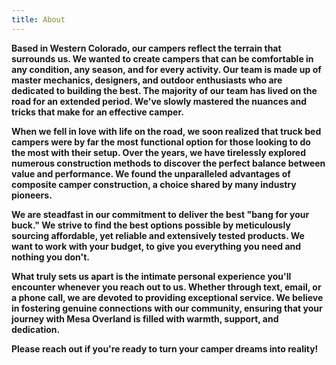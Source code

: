 ```yaml
---
title: About
---
```

**Based in Western Colorado, our campers reflect the terrain that surrounds us. We wanted to create campers that can be comfortable in any condition, any season, and for every activity. Our team is made up of master mechanics, designers, and outdoor enthusiasts who are dedicated to building the best.
The majority of our team has lived on the road for an extended period. We've slowly mastered the nuances and tricks that make for an effective camper.** 

**When we fell in love with life on the road, we soon realized that truck bed campers were by far the most functional option for those looking to do the most with their setup. Over the years, we have tirelessly explored numerous construction methods to discover the perfect balance between value and performance. We found the unparalleled advantages of composite camper construction, a choice shared by many industry pioneers.** 

**We are steadfast in our commitment to deliver the best "bang for your buck." We strive to find the best options possible by meticulously sourcing affordable, yet reliable and extensively tested products. We want to work with your budget, to give you everything you need and nothing you don't.**

**What truly sets us apart is the intimate personal experience you'll encounter whenever you reach out to us. Whether through text, email, or a phone call, we are devoted to providing exceptional service. We believe in fostering genuine connections with our community, ensuring that your journey with Mesa Overland is filled with warmth, support, and dedication.**

**P﻿lease reach out if you're ready to turn your camper dreams into reality!**